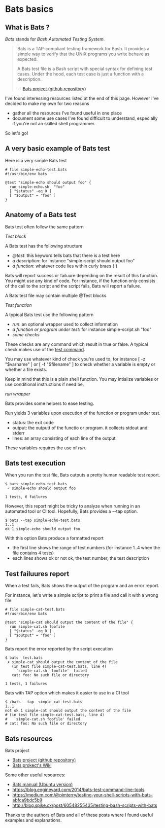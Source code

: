 # Bats basics

## What is Bats ?

*Bats* stands for *Bash Automated Testing System*.


> Bats is a TAP-compliant testing framework for Bash. It provides a simple way to verify that the UNIX programs you write behave as expected.
>
>A Bats test file is a Bash script with special syntax for defining test cases. Under the hood, each test case is just a function with a description.
>
>-- [Bats project (github repository)](https://github.com/sstephenson/bats)


I've found interessing resources listed at the end of this page. However I've decided to make my own for two reasons

- gather all the resources I've found useful in one place
- document some use cases I've found difficult to understand, especially if you're not an skilled shell programmer.


So let's go!

## A very basic example of Bats test

Here is a very simple Bats test


```
# file simple-echo-test.bats
#!/usr/bin/env bats

@test "simple-echo should output foo" {
  run simple-echo.sh  "foo"
  [ "$status" -eq 0 ]
  [ "$output" = "foo" ]
}
```

## Anatomy of a Bats test

Bats test often follow the same pattern


_*Test block*_


A Bats test has the following structure

- *@test*: this keyword tells bats that there is a test here
- *a description*: for instance "simple-script should output foo"
- *a function*: whatever code lies within curly braes { }

Bats will report success or failuure depending on the result of this function. You might use any kind of code. For instance, if the function only consists of the call to the script and the script fails, Bats will report a failure.

A Bats test file may contain multiple @Test blocks


_*Test function*_

A typical Bats test use the following pattern

- _*run*_: an optional wrapper used to collect information
- *a function or program under test*: for instance simple-script.sh  "foo"
- *some checks*

These checks are any command which result in true or false.
A typical check makes use of the [test command](http://manpages.ubuntu.com/manpages/xenial/man1/test.1.html).

You may use whatever kind of check you're used to, for instance [ -z "$varname" ] or [ -f "$filename" ] to check whether a variable is empty or whether a file exists.

Keep in mind that this is a plain shell function. You may intialize variables or use conditional instructions if need be.


_*run wrapper*_

Bats provides some helpers to ease testing.

Run yields 3 variables upon execution of the function or program under test.

- status: the exit code
- output: the outputt of the functio or program. it collects stdout and stderr
- lines: an array consisting of each line of the output

These variables requires the use of _run_.


## Bats test execution

When you run the test file, Bats outputs a pretty human readable test report.


```
$ bats simple-echo-test.bats
 ✓ simple-echo should output foo

1 tests, 0 failures
```


However, this report might be tricky to analyze when running in an automated tool or CI tool. Hopefully, Bats provides a --tap option.

```
$ bats --tap simple-echo-test.bats
1..1
ok 1 simple-echo should output foo
```

With this option Bats produce a formatted report

- the first line shows the range of test numbers (for instance 1..4 when the file contains 4 tests)
- each lines shows ok or not ok, the test number, the test description



## Test failuures report

When a test fails, Bats shows the output of the program and an error report.

For instance, let's write a simple script to print a file and call it with a wrong file


```
# file simple-cat-test.bats
#!/usr/bin/env bats

@test "simple-cat should output the content of the file" {
  run simple-cat.sh foofile
  [ "$status" -eq 0 ]
  [ "$output" = "foo" ]
}

```

Bats report the error reported by the script execution


```
$ bats  test.bats
 ✗ simple-cat should output the content of the file
   (in test file simple-cat-test.bats, line 4)
     `simple-cat.sh  foofile'  failed
   cat: foo: No such file or directory

1 tests, 1 failures
```


Bats with TAP option which makes it easier to use in a CI tool

```
$ /bats --tap  simple-cat-test.bats
1..1
not ok 1 simple-cat should output the content of the file
# (in test file simple-cat-test.bats, line 4)
#   `simple-cat.sh foofile' failed
# cat: foo: No such file or directory
```


## Bats resources

Bats project
- [Bats project (github repository)](https://github.com/sstephenson/bats)
- [Bats prokect's Wiki](https://github.com/sstephenson/bats/wiki)

Some other useful resources:

- [Bats manual (Ubuntu version)](http://manpages.ubuntu.com/manpages/yakkety/man7/bats.7.html)
- https://blog.engineyard.com/2014/bats-test-command-line-tools
- https://medium.com/@pimterry/testing-your-shell-scripts-with-bats-abfca9bdc5b9
- http://blog.spike.cx/post/60548255435/testing-bash-scripts-with-bats

Thanks to the authors of Bats and all of these posts where I found useful examples and explanations.


